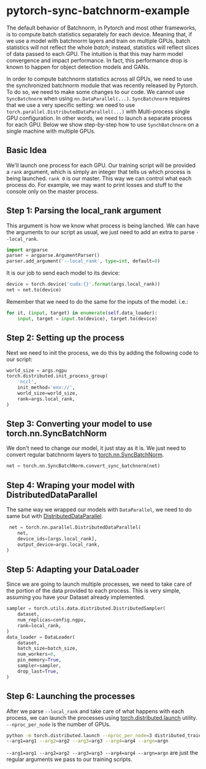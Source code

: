 # pytorch-sync-batchnorm-example

The default behavior of Batchnorm, in Pytorch and most other frameworks, is to compute batch statistics separately for each device. Meaning that, if we use a model with batchnorm layers and train on multiple GPUs, batch statistics will not reflect the whole *batch*; instead, statistics will reflect slices of data passed to each GPU. The intuition is that this may harm model convergence and impact performance. In fact, this performance drop is known to happen for object detection models and GANs.

In order to compute batchnorm statistics across all GPUs, we need to use the synchronized batchnorm module that was recently released by Pytorch. To do so, we need to make some changes to our code. We cannot use `SyncBatchnorm` when using `nn.DataParallel(...)`. `SyncBatchnorm` requires that we use a very specific setting: we need to use `torch.parallel.DistributedDataParallel(...)` with Multi-process single GPU configuration. In other words, we need to launch a separate process for each GPU. Below we show step-by-step how to use `SynchBatchnorm` on a single machine with multiple GPUs.

## Basic Idea

We'll launch one process for each GPU. Our training script will be provided a `rank` argument, which is simply an integer that tells us which process is being launched. `rank 0` is our master. This way we can control what each process do. For example, we may want to print losses and stuff to the console only on the master process.

## Step 1: Parsing the local_rank argument

This argument is how we know what process is being lanched. We can have the arguments to our script as usual, we just need to add an extra to parse `--local_rank`.

```python
import argparse
parser = argparse.ArgumentParser()
parser.add_argument('--local_rank', type=int, default=0)
```

It is our job to send each model to its device:

```python
device = torch.device('cuda:{}'.format(args.local_rank))
net = net.to(device)
```

Remember that we need to do the same for the inputs of the model. i.e.:

```python
for it, (input, target) in enumerate(self.data_loader):
    input, target = input.to(device), target.to(device)
```

## Step 2: Setting up the process

Next we need to init the process, we do this by adding the following code to our script:

```python
world_size = args.ngpu
torch.distributed.init_process_group(
    'nccl',
    init_method='env://',
    world_size=world_size,
    rank=args.local_rank,
)
```

## Step 3: Converting your model to use torch.nn.SyncBatchNorm

We don't need to change our model, it just stay as it is. We just need to convert regular batchnorm layers to [torch.nn.SyncBatchNorm](https://pytorch.org/docs/master/nn.html#torch.nn.SyncBatchNorm).

```python
net = torch.nn.SyncBatchNorm.convert_sync_batchnorm(net)
```

## Step 4: Wraping your model with DistributedDataParallel

The same way we wrapped our models with `DataParallel`, we need to do same but with [DistributedDataParallel](https://pytorch.org/docs/master/nn.html#distributeddataparallel).

```python
 net = torch.nn.parallel.DistributedDataParallel(
    net,
    device_ids=[args.local_rank],
    output_device=args.local_rank,
)
```

## Step 5: Adapting your DataLoader

Since we are going to launch multiple processes, we need to take care of the portion of the data provided to each process. This is very simple, assuming you have your Dataset already implemented.

```python
sampler = torch.utils.data.distributed.DistributedSampler(
    dataset,
    num_replicas=config.ngpu,
    rank=local_rank,
)
data_loader = DataLoader(
    dataset,
    batch_size=batch_size,
    num_workers=8,
    pin_memory=True,
    sampler=sampler,
    drop_last=True,
)
```

## Step 6: Launching the processes

After we parse `--local_rank` and take care of what happens with each process, we can launch the processes using [torch.distributed.launch](https://pytorch.org/docs/master/distributed.html#launch-utility) utility. `--nproc_per_node` is the number of GPUs.

```bash
python -m torch.distributed.launch --nproc_per_node=3 distributed_train.py \
--arg1=arg1 --arg2=arg2 --arg3=arg3 --arg4=arg4 --argn=argn
```

`--arg1=arg1 --arg2=arg2 --arg3=arg3 --arg4=arg4 --argn=argn` are just the regular arguments we pass to our training scripts.
